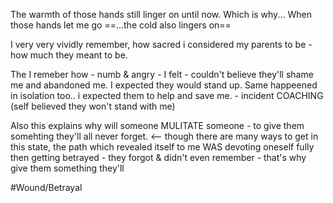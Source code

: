 The warmth of those hands still linger on until now.
Which is why...
When those hands let me go 
==...the cold also lingers on==

I very very vividly remember, how sacred i considered my parents to be - how much they meant to be.

The I remeber how - numb & angry - I felt - couldn't believe they'll shame me and abandoned me. I expected they would stand up.   Same happeened in isolation too.. i expected them to help and save me.                   - incident COACHING (self believed they won't stand with me)

Also this explains why will someone MULITATE someone - to give them somehting they'll all never forget.               <-- though there are many ways to get in this state, the path which revealed itself to me WAS devoting oneself fully then getting betrayed - they forgot & didn't even remember - that's why give them something they'll

#Wound/Betrayal 